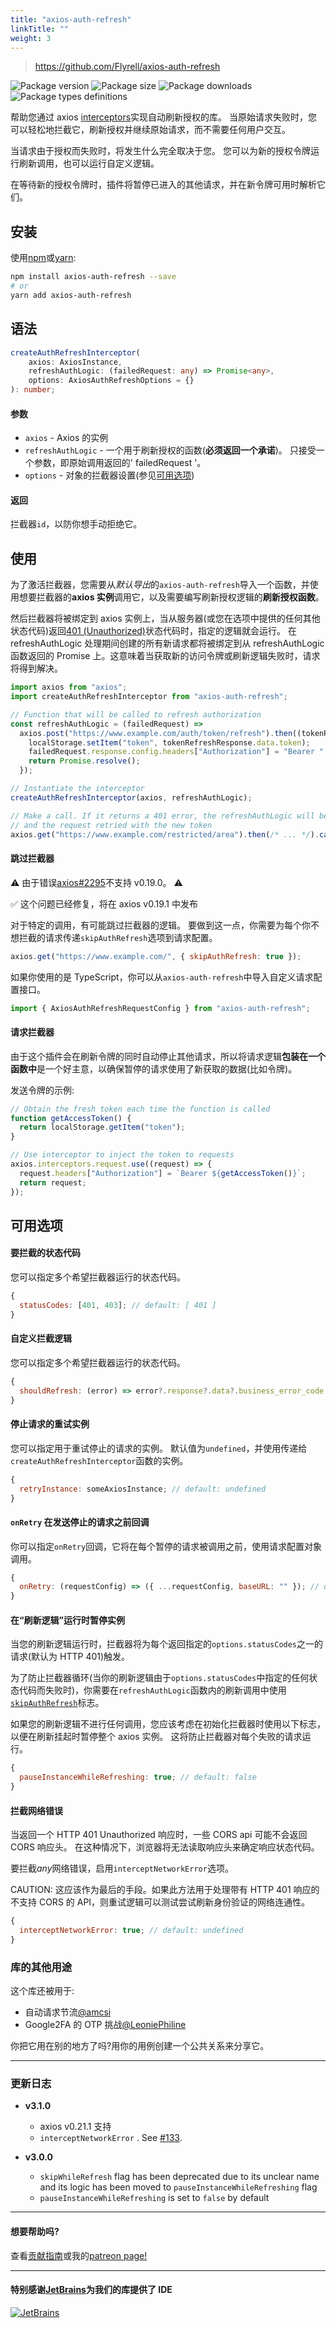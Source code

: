 ```yaml
---
title: "axios-auth-refresh"
linkTitle: ""
weight: 3
---
```


> https://github.com/Flyrell/axios-auth-refresh

![Package version](https://img.shields.io/npm/v/axios-auth-refresh?label=version)
![Package size](https://img.shields.io/bundlephobia/min/axios-auth-refresh)
![Package downloads](https://img.shields.io/npm/dm/axios-auth-refresh)
![Package types definitions](https://img.shields.io/npm/types/axios-auth-refresh)

帮助您通过 axios [interceptors](https://github.com/axios/axios#interceptors)实现自动刷新授权的库。
当原始请求失败时，您可以轻松地拦截它，刷新授权并继续原始请求，而不需要任何用户交互。

当请求由于授权而失败时，将发生什么完全取决于您。
您可以为新的授权令牌运行刷新调用，也可以运行自定义逻辑。

在等待新的授权令牌时，插件将暂停已进入的其他请求，并在新令牌可用时解析它们。

## 安装

使用[npm](https://www.npmjs.com/get-npm)或[yarn](https://yarnpkg.com/en/docs/install):

```bash
npm install axios-auth-refresh --save
# or
yarn add axios-auth-refresh
```

## 语法

```typescript
createAuthRefreshInterceptor(
    axios: AxiosInstance,
    refreshAuthLogic: (failedRequest: any) => Promise<any>,
    options: AxiosAuthRefreshOptions = {}
): number;
```

#### 参数

- `axios` - Axios 的实例
- `refreshAuthLogic` - 一个用于刷新授权的函数(**必须返回一个承诺**)。
  只接受一个参数，即原始调用返回的' failedRequest '。
- `options` - 对象的拦截器设置(参见[可用选项](#available-options))

#### 返回

拦截器`id`，以防你想手动拒绝它。

## 使用

为了激活拦截器，您需要从*默认导出*的`axios-auth-refresh`导入一个函数，并使用想要拦截器的**axios 实例**调用它，以及需要编写刷新授权逻辑的**刷新授权函数**。

然后拦截器将被绑定到 axios 实例上，当从服务器(或您在选项中提供的任何其他状态代码)返回[401 (Unauthorized)](https://httpstatuses.com/401)状态代码时，指定的逻辑就会运行。
在 refreshAuthLogic 处理期间创建的所有新请求都将被绑定到从 refreshAuthLogic 函数返回的 Promise 上。这意味着当获取新的访问令牌或刷新逻辑失败时，请求将得到解决。

```javascript
import axios from "axios";
import createAuthRefreshInterceptor from "axios-auth-refresh";

// Function that will be called to refresh authorization
const refreshAuthLogic = (failedRequest) =>
  axios.post("https://www.example.com/auth/token/refresh").then((tokenRefreshResponse) => {
    localStorage.setItem("token", tokenRefreshResponse.data.token);
    failedRequest.response.config.headers["Authorization"] = "Bearer " + tokenRefreshResponse.data.token;
    return Promise.resolve();
  });

// Instantiate the interceptor
createAuthRefreshInterceptor(axios, refreshAuthLogic);

// Make a call. If it returns a 401 error, the refreshAuthLogic will be run,
// and the request retried with the new token
axios.get("https://www.example.com/restricted/area").then(/* ... */).catch(/* ... */);
```

#### 跳过拦截器

:warning: 由于错误[axios#2295](https://github.com/axios/axios/issues/2295)不支持 v0.19.0。 :warning:

:white_check_mark: 这个问题已经修复，将在 axios v0.19.1 中发布

对于特定的调用，有可能跳过拦截器的逻辑。
要做到这一点，你需要为每个你不想拦截的请求传递`skipAuthRefresh`选项到请求配置。

```javascript
axios.get("https://www.example.com/", { skipAuthRefresh: true });
```

如果你使用的是 TypeScript，你可以从`axios-auth-refresh`中导入自定义请求配置接口。

```typescript
import { AxiosAuthRefreshRequestConfig } from "axios-auth-refresh";
```

#### 请求拦截器

由于这个插件会在刷新令牌的同时自动停止其他请求，所以将请求逻辑**包装在一个函数中**是一个好主意，以确保暂停的请求使用了新获取的数据(比如令牌)。

发送令牌的示例:

```javascript
// Obtain the fresh token each time the function is called
function getAccessToken() {
  return localStorage.getItem("token");
}

// Use interceptor to inject the token to requests
axios.interceptors.request.use((request) => {
  request.headers["Authorization"] = `Bearer ${getAccessToken()}`;
  return request;
});
```

## 可用选项

#### 要拦截的状态代码

您可以指定多个希望拦截器运行的状态代码。

```javascript
{
  statusCodes: [401, 403]; // default: [ 401 ]
}
```

#### 自定义拦截逻辑

您可以指定多个希望拦截器运行的状态代码。

```javascript
{
  shouldRefresh: (error) => error?.response?.data?.business_error_code === 100385;
}
```

#### 停止请求的重试实例

您可以指定用于重试停止的请求的实例。
默认值为`undefined`，并使用传递给`createAuthRefreshInterceptor`函数的实例。

```javascript
{
  retryInstance: someAxiosInstance; // default: undefined
}
```

#### `onRetry` 在发送停止的请求之前回调

你可以指定`onRetry`回调，它将在每个暂停的请求被调用之前，使用请求配置对象调用。

```javascript
{
  onRetry: (requestConfig) => ({ ...requestConfig, baseURL: "" }); // default: undefined
}
```

#### 在“刷新逻辑”运行时暂停实例

当您的刷新逻辑运行时，拦截器将为每个返回指定的`options.statusCodes`之一的请求(默认为 HTTP 401)触发。

为了防止拦截器循环(当你的刷新逻辑由于`options.statusCodes`中指定的任何状态代码而失败时)，你需要在`refreshAuthLogic`函数内的刷新调用中使用[`skipAuthRefresh`](#skip-the-interceptor)标志。

如果您的刷新逻辑不进行任何调用，您应该考虑在初始化拦截器时使用以下标志，以便在刷新挂起时暂停整个 axios 实例。
这将防止拦截器对每个失败的请求运行。

```javascript
{
  pauseInstanceWhileRefreshing: true; // default: false
}
```

#### 拦截网络错误

当返回一个 HTTP 401 Unauthorized 响应时，一些 CORS api 可能不会返回 CORS 响应头。
在这种情况下，浏览器将无法读取响应头来确定响应状态代码。

要拦截*any*网络错误，启用`interceptNetworkError`选项。

CAUTION: 这应该作为最后的手段。如果此方法用于处理带有 HTTP 401 响应的不支持 CORS 的 API，则重试逻辑可以测试尝试刷新身份验证的网络连通性。

```javascript
{
  interceptNetworkError: true; // default: undefined
}
```

### 库的其他用途

这个库还被用于:

- 自动请求节流[@amcsi](https://github.com/amcsi)
- Google2FA 的 OTP 挑战[@LeoniePhiline](https://github.com/LeoniePhiline)

你把它用在别的地方了吗?用你的用例创建一个公共关系来分享它。

---

### 更新日志

- **v3.1.0**

  - axios v0.21.1 支持
  - `interceptNetworkError` . See [#133](https://github.com/Flyrell/axios-auth-refresh/issues/133).

- **v3.0.0**
  - `skipWhileRefresh` flag has been deprecated due to its unclear name and its logic has been moved to `pauseInstanceWhileRefreshing` flag
  - `pauseInstanceWhileRefreshing` is set to `false` by default

---

#### 想要帮助吗?

查看[贡献指南](CONTRIBUTING.md)或我的[patreon page!](https://www.patreon.com/dawidzbinski)

---

#### 特别感谢[JetBrains](https://www.jetbrains.com/?from=axios-auth-refresh)为我们的库提供了 IDE

<a href="https://www.jetbrains.com/?from=axios-auth-refresh" title="Link to JetBrains"><img src="https://upload.wikimedia.org/wikipedia/commons/thumb/1/1a/JetBrains_Logo_2016.svg/128px-JetBrains_Logo_2016.svg.png" alt="JetBrains"></a>
